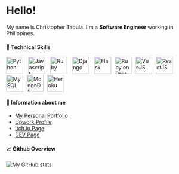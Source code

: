 # Hello!
My name is Christopher Tabula. I'm a **Software Engineer** working in Philippines.

#### 🧰 Technical Skills
<img style="margin-right: 10px" width=45 title="Python" src="https://cdn.jsdelivr.net/gh/devicons/devicon/icons/python/python-original.svg" /> <img style="margin-right: 10px" width=45 title="Javascript"  src="https://cdn.jsdelivr.net/gh/devicons/devicon/icons/javascript/javascript-original.svg" /> <img style="margin-right: 10px" width=45 title="Ruby" src="https://cdn.jsdelivr.net/gh/devicons/devicon/icons/ruby/ruby-original.svg" /> <img style="margin-right: 10px" width=45 title="Django" src="https://cdn.jsdelivr.net/gh/devicons/devicon/icons/django/django-original.svg" /> <img style="margin-right: 10px" width=45 title="Flask"  src="https://cdn.jsdelivr.net/gh/devicons/devicon/icons/flask/flask-original.svg" /><img style="margin-right: 10px" width=45 title="Ruby on Rails" src="https://cdn.jsdelivr.net/gh/devicons/devicon/icons/rails/rails-original-wordmark.svg" /><img style="margin-right: 10px" width=45 title="VueJS"  src="https://cdn.jsdelivr.net/gh/devicons/devicon/icons/vuejs/vuejs-original.svg" /><img style="margin-right: 10px" width=45 title="ReactJS" src="https://cdn.jsdelivr.net/gh/devicons/devicon/icons/react/react-original.svg" /><img style="margin-right: 10px" width=45 title="MySQL"  src="https://cdn.jsdelivr.net/gh/devicons/devicon/icons/mysql/mysql-original.svg" /><img style="margin-right: 10px" width=45 title="MongoDB" src="https://cdn.jsdelivr.net/gh/devicons/devicon/icons/mongodb/mongodb-original.svg" /><img style="margin-right: 10px" width=45 title="Heroku" src="https://cdn.jsdelivr.net/gh/devicons/devicon/icons/heroku/heroku-original.svg" />

#### 🔗 Information about me
- [My Personal Portfolio](https://christophertabula.herokuapp.com/)
- [Upwork Profile](https://www.upwork.com/freelancers/~0107c82810d5582362)
- [Itch.io Page](https://netervati.itch.io/)
- [DEV Page](https://dev.to/netervati)

#### 📈 Github Overview
![My GitHub stats](https://github-readme-stats.vercel.app/api?username=netervati&theme=default&show_icons=true)
